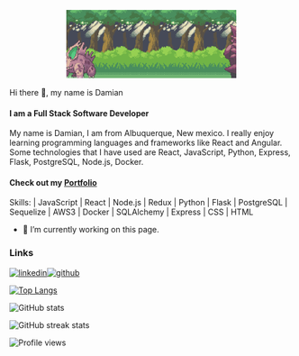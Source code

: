 <p align="center">
<img src='https://raw.githubusercontent.com/JayDrojas/JayDrojas/main/PokemonBattle.webp' alt='' width='60%'>
</p
  
### Hi there 👋, my name is Damian
#### I am a Full Stack Software Developer

My name is Damian, I am from Albuquerque, New mexico. I really enjoy learning programming languages and frameworks like React and Angular. Some technologies that I have used are React, JavaScript, Python, Express, Flask, PostgreSQL, Node.js, Docker.
  
<h4>Check out my <a href="https://jaydrojas.github.io./">Portfolio</a></h4>

Skills: | JavaScript | React | Node.js | Redux | Python | Flask | PostgreSQL | Sequelize | AWS3 | Docker | SQLAlchemy | Express | CSS | HTML

- 🔭 I’m currently working on this page. 

### Links

[<img src='https://cdn.jsdelivr.net/npm/simple-icons@3.0.1/icons/linkedin.svg' alt='linkedin' height='40'>](https://www.linkedin.com/in/damian-rojas-076a571b8/)[<img src='https://cdn.jsdelivr.net/npm/simple-icons@3.0.1/icons/github.svg' alt='github' height='40'>](https://github.com/JayDrojas)  

[![Top Langs](https://github-readme-stats.vercel.app/api/top-langs/?username=JayDrojas)](https://github.com/anuraghazra/github-readme-stats)

![GitHub stats](https://github-readme-stats.vercel.app/api?username=JayDrojas&show_icons=true)  

![GitHub streak stats](https://github-readme-streak-stats.herokuapp.com/?user=JayDrojas)  

![Profile views](https://gpvc.arturio.dev/JayDrojas)  
